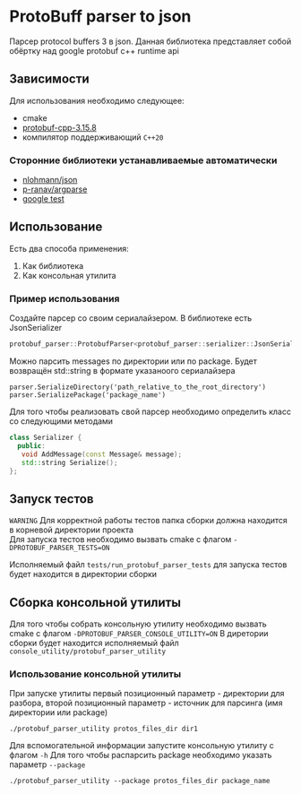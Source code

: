 # ProtoBuff parser to json

Парсер protocol buffers 3 в json. Данная библиотека представляет собой обёртку над google protobuf c++ runtime api

## Зависимости
Для использования необходимо следующее:
* cmake
* [protobuf-cpp-3.15.8](https://github.com/protocolbuffers/protobuf/releases/download/v3.15.8/protobuf-cpp-3.15.8.tar.gz)
* компилятор поддерживающий ``C++20``

### Сторонние библиотеки устанавливаемые автоматически
* [nlohmann/json](https://github.com/nlohmann/json)
* [p-ranav/argparse](https://github.com/p-ranav/argparse)
* [google test](https://github.com/google/googletest)

## Использование

Есть два способа применения:
1) Как библиотека
2) Как консольная утилита

### Пример использования

Создайте парсер со своим сериалайзером. В библиотеке есть JsonSerializer
```c++
protobuf_parser::ProtobufParser<protobuf_parser::serializer::JsonSerializer> parser('root_directory_to_parse');
```

Можно парсить messages по директории или по package. Будет возвращён std::string в формате указаноого сериалайзера
```
parser.SerializeDirectory('path_relative_to_the_root_directory')
parser.SerializePackage('package_name')
```

Для того чтобы реализовать свой парсер необходимо определить класс со следующими методами
```c++
class Serializer {
  public:
   void AddMessage(const Message& message);
   std::string Serialize();
};
```

## Запуск тестов
``WARNING`` Для корректной работы тестов папка сборки должна находится в корневой директории проекта<br>
Для запуска тестов необходимо вызвать cmake с флагом ``-DPROTOBUF_PARSER_TESTS=ON``

Исполняемый файл ``tests/run_protobuf_parser_tests`` для запуска тестов будет находится в директории сборки

## Сборка консольной утилиты
Для того чтобы собрать консольную утилиту необходимо вызвать cmake с флагом ``-DPROTOBUF_PARSER_CONSOLE_UTILITY=ON``
В диретории сборки будет находится исполняемый файл ``console_utility/protobuf_parser_utility``

### Использование консольной утилиты
При запуске утилиты первый позиционный параметр - директории для разбора, второй позиционный параметр - источник для парсинга (имя директории или package)
```shell script
./protobuf_parser_utility protos_files_dir dir1
```
Для вспомогательной информации запустите консольную утилиту с флагом ``-h``
Для того чтобы распарсить package необходимо указать параметр ``--package``
```shell script
./protobuf_parser_utility --package protos_files_dir package_name
```